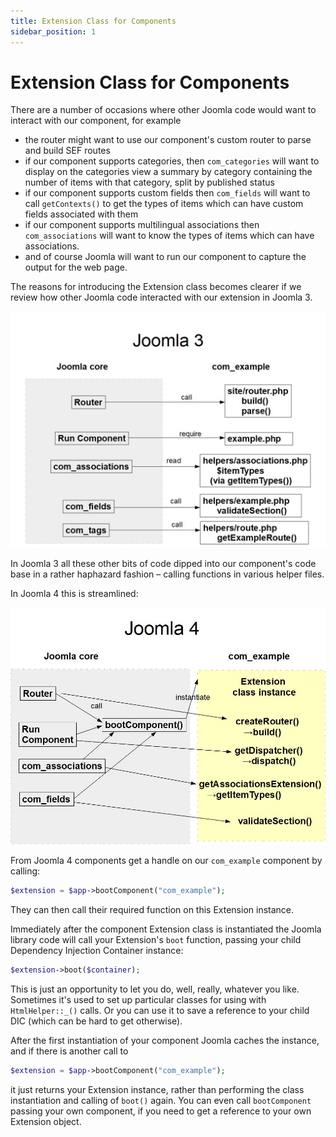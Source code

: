 ```yaml
---
title: Extension Class for Components
sidebar_position: 1
---
```

# Extension Class for Components
There are a number of occasions where other Joomla code would want to interact with our component, for example
- the router might want to use our component's custom router to parse and build SEF routes
- if our component supports categories, then `com_categories` will want to display on the categories view a summary by category containing the number of items with that category, split by published status
- if our component supports custom fields then `com_fields` will want to call `getContexts()` to get the types of items which can have custom fields associated with them
- if our component supports multilingual associations then `com_associations` will want to know the types of items which can have associations. 
- and of course Joomla will want to run our component to capture the output for the web page.

The reasons for introducing the Extension class becomes clearer if we review how other Joomla code interacted with our extension in Joomla 3. 

![Joomla 3 component access](_assets/extension-joomla3.jpg "Accessing a component in Joomla 3")

In Joomla 3 all these other bits of code dipped into our component's code base in a rather haphazard fashion – calling functions in various helper files.

In Joomla 4 this is streamlined:

![Joomla 4 component access](_assets/extension-joomla4.jpg "Accessing a component in Joomla 4")

From Joomla 4 components get a handle on our `com_example` component by calling:
```php
$extension = $app->bootComponent("com_example");
```

They can then call their required function on this Extension instance. 

Immediately after the component Extension class is instantiated the Joomla library code will call your Extension's `boot` function, passing your child Dependency Injection Container instance:
```php
$extension->boot($container);
```
This is just an opportunity to let you do, well, really, whatever you like. Sometimes it's used to set up particular classes for using with `HtmlHelper::_()` calls. Or you can use it to save a reference to your child DIC (which can be hard to get otherwise). 

After the first instantiation of your component Joomla caches the instance, and if there is another call to 
```php
$extension = $app->bootComponent("com_example");
```
it just returns your Extension instance, rather than performing the class instantiation and calling of `boot()` again. You can even call `bootComponent` passing your own component, if you need to get a reference to your own Extension object. 